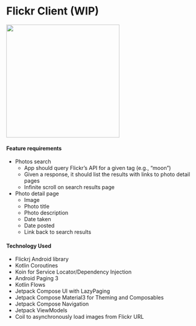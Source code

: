# Flickr Client (WIP)

<img src="https://github.com/jakesilver/flickr-client/assets/5214972/2a3e6ed9-f980-46ef-a535-3e82e8db0f44" width="300" />

#### Feature requirements
- Photos search
  - App should query Flickr’s API for a given tag (e.g., “moon”)
  - Given a response, it should list the results with links to photo detail pages
  - Infinite scroll on search results page
- Photo detail page
  - Image
  - Photo title
  - Photo description
  - Date taken
  - Date posted
  - Link back to search results

#### Technology Used
- Flickrj Android library
- Kotlin Coroutines
- Koin for Service Locator/Dependency Injection
- Android Paging 3
- Kotlin Flows
- Jetpack Compose UI with LazyPaging
- Jetpack Compose Material3 for Theming and Composables
- Jetpack Compose Navigation
- Jetpack ViewModels
- Coil to asynchronously load images from Flickr URL

